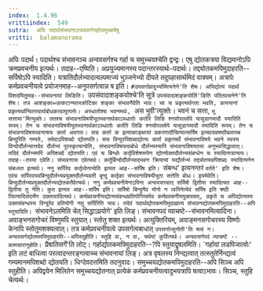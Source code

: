 ```yaml
---
index:  1.4.96
vrittiindex:  549
sutra:  अपिः पदार्थसंभावनाऽन्ववसर्गगर्हासमुच्चयेषु
vritti:  balamanorama 
---
```


अपिः पदार्थ। पदार्थश्च संभावनञ्च अन्ववसर्गश्च गर्हा च समुच्चयश्चेति द्वन्द्वः। एषु द्योतकत्रया विद्यमानोऽपिः क्रमप्रवचनीय इत्यर्थः। तदाह--एष्विति। अप्रयुज्यमानस्य पदान्तरस्यार्थः-पदार्थः। तद्द्योतकमपिमुदाहरति--सर्पिषोऽपि स्यादिति। यत्रातिदौर्लभ्यादत्यल्पमाज्यं भुञ्जनेभ्यो दीयते तदुपहासार्थमिदं वाक्यम्। अत्रापेः कर्मप्रवचनीयत्वे प्रयोजनमाह--अनुपसर्गत्वान्न ष इति। `#उपसर्गाप्रादुर्भ्यामित्यनेने'ति शेषः। अपिद्योत्यं पदार्थं विशदयितुमाह--संभावनायां लिङिति। `उपसंवादाशङ्कयोश्चे'ति सूत्रे `उपसंवादाशङ्कयोर्लि'ङिति पठितवचनेने'ति शेषः। तत्र आशङ्का=उत्कटान्यतरकोटिका शङ्का संभावनैवेति भावः। सा च प्रकृत्यर्थगता भवति, प्रत्ययानां प्रकृत्यर्थान्वितस्वार्थबोधकत्वव्युत्पत्तेः। अस्धातोश्च भवनमर्थः, `अस भुवी'त्युक्तेः। भवनं च सत्ता, `भू सत्ताया'मित्युक्तेः। ततश्च संभावनाविषयीभूतभवनार्थकाऽस्धातोः कर्तरि लिङि श्नसोरल्लोपे यासुडागमादौ स्यादिति रूपम्। तेन च संभावनाविषयीभूतभवनार्थकाऽस्धातोः कर्तरि लिङि श्नसोरल्लोपे यासुडागमादौ स्यादिति रूपम्। तेन च संभावनाविषयभवनाश्रयः कर्ता अवगतः। सच कर्ता क इत्याकाङ्क्षायां प्रकरणादौचित्यात्सर्पिष इत्यवयवषष्ठीबलाच्च बिन्दुरिति गम्यते, तमेवाऽपिशब्दो द्योतयति। सच विन्दुरपिशब्दद्योत्यः कर्ता प्रकृत्यर्थे संभावनाविषये भवने स्वस्य विन्दोर्दौर्लभ्यात्तदेव दौर्लभ्यं पुरस्कृत्यान्वेति, संभावनाविषयत्वबोधे दौर्लभ्यस्यापि संभावनाविषयतया अनुभवसिद्धत्वात्। तदिदं दौर्लभ्यमपि अपिशब्दो द्योतयति। एवं च बिन्धोः कर्तृविशेषरूपेण द्योत्योक्तदौर्लभ्यसंबन्धेन च स्यादित्यत्रान्वयः। तदाह--तस्या एवेति। संभावनाया एवेत्यर्थः। कर्तुर्बिन्दोर्दौर्लभ्याद्भवन क्रियायां यद्यौर्लभ्यं तद्द्योतयन्नपिशब्दः स्यादित्यनेन संबध्यत इत्यर्थः। ननु सर्पिरेव कर्तृत्वेनान्वेति इत्यत आह--सर्पिष इति। `संबन्ध' इत्यनन्तरं `वर्तते' इति शेषः। एवंच सर्पिरवयवबिन्दुदौर्लभ्यप्रयुक्तदौर्लभ्यवती बुन्दु कर्तृका संभावनाविषयीभूता सत्तेति बोधः। इयमेवेति। बिन्दुदौर्लभ्यप्रयुक्तदौर्लभ्यद्योतकतैवेत्यर्थः। ननु कर्मप्रवचनीयेनाऽपिना अन्वयसत्त्वात् सर्पिषो द्वितीया स्यादित्यत आह--द्वितीया तु नेति। कुत इत्यत आह--सर्पिष इति। सर्पिषो बिन्दुनैव योगो न त्वपिनेत्येवं सर्पिष इति षष्ठी त्वित्यादिसंदर्भेण उक्तत्वादित्यर्थः। कर्मप्रवचनीयद्योत्यसंबन्धप्रतियोगित्वमेव कर्मप्रवचनीययुक्तत्वम्, प्रकृते च अपिद्योत्यस्य उक्तसंबन्धस्य विन्दुरेव प्रतियोगी नतु सर्पिरिति भावः। तदेवं पदार्थद्योतकमपिमुदाह्मत्य संभावनद्योतकमपिमुदाहरति--अपि स्तुयादिति। `संभावनेऽलमिति चेत् सिद्धाऽप्रयोगे' इति लिङ्। संभावनपदं व्याचष्टे--संभावनमित्यादिना। अवाङ्भनसगोचरं विष्णुमपि स्तुयात्। स्तोतु शक्त इत्यर्थः। अत्युक्तिरियम्, अवाङ्मनसगोचरस्य विष्णोः केनापि स्तोतुमशक्यत्वात्। तत्र कर्मप्रवचनीयत्वे उपसर्गत्वबाधात् `उपसर्गात्सुनोती'ति षत्वं न। अन्ववसर्गद्योतममपिमुदाहरति--अपिस्तुहीति। स्तुहि वा, न वा, यथेष्टं कुर्वित्यर्थः। अन्ववसर्गपदं व्याचष्टे --कामचारानुज्ञेति। `प्रैषातिसर्गे'ति लोट्। गर्हाद्योतकमपिमुदाहरति--?पि स्तुयाद्वृषलमिति। `गर्हायां लडपिजात्वोः' इति लटं बाधित्वा परत्वादन्तरङ्गत्वाच्च संभावनायां लिङ्। अत्र वृषलस्य निन्द्यत्वात् तत्स्तुतेर्निन्द्यत्वं गम्यमानमपिशब्दो द्योतयति। धिग्देवदत्तमिति तदनुवादः। समुच्चयद्योतकमपिमुदाहरति--अपि सिञ्च अपि स्तुहीति। अपिद्वयेन मिलितेन समुच्चयद्योतनात् प्रत्येकं कर्मप्रवचनीयत्वादुभयत्रापि षत्वाऽभावः। सिञ्च, स्तुहि चेत्यर्थः।

